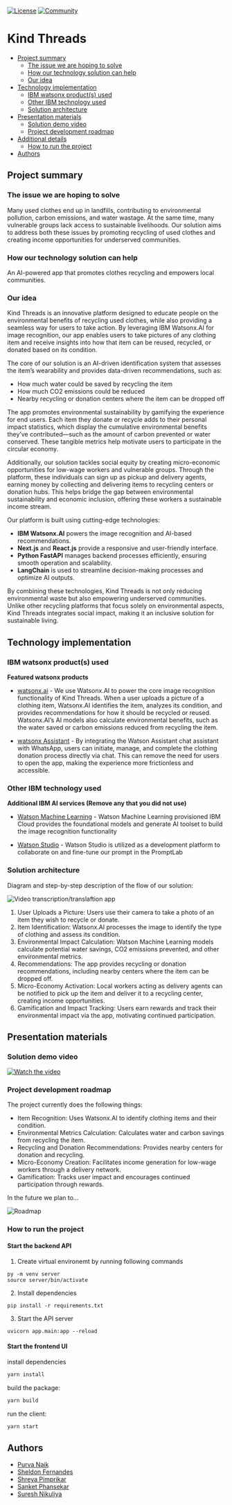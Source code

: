 [![License](https://img.shields.io/badge/License-Apache2-blue.svg)](https://www.apache.org/licenses/LICENSE-2.0) [![Community](https://img.shields.io/badge/Join-Community-blue)](https://developer.ibm.com/callforcode/solutions/projects/get-started/)



# Kind Threads

- [Project summary](#project-summary)
  - [The issue we are hoping to solve](#the-issue-we-are-hoping-to-solve)
  - [How our technology solution can help](#how-our-technology-solution-can-help)
  - [Our idea](#our-idea)
- [Technology implementation](#technology-implementation)
  - [IBM watsonx product(s) used](#ibm-ai-services-used)
  - [Other IBM technology used](#other-ibm-technology-used)
  - [Solution architecture](#solution-architecture)
- [Presentation materials](#presentation-materials)
  - [Solution demo video](#solution-demo-video)
  - [Project development roadmap](#project-development-roadmap)
- [Additional details](#additional-details)
  - [How to run the project](#how-to-run-the-project)
- [Authors](#authors)

## Project summary

### The issue we are hoping to solve

Many used clothes end up in landfills, contributing to environmental pollution, carbon emissions, and water wastage. At the same time, many vulnerable groups lack access to sustainable livelihoods. Our solution aims to address both these issues by promoting recycling of used clothes and creating income opportunities for underserved communities.

### How our technology solution can help

An AI-powered app that promotes clothes recycling and empowers local communities.

### Our idea    

Kind Threads is an innovative platform designed to educate people on the environmental benefits of recycling used clothes, while also providing a seamless way for users to take action. By leveraging IBM Watsonx.AI for image recognition, our app enables users to take pictures of any clothing item and receive insights into how that item can be reused, recycled, or donated based on its condition.

The core of our solution is an AI-driven identification system that assesses the item’s wearability and provides data-driven recommendations, such as:

- How much water could be saved by recycling the item
- How much CO2 emissions could be reduced
- Nearby recycling or donation centers where the item can be dropped off

The app promotes environmental sustainability by gamifying the experience for end users. Each item they donate or recycle adds to their personal impact statistics, which display the cumulative environmental benefits they’ve contributed—such as the amount of carbon prevented or water conserved. These tangible metrics help motivate users to participate in the circular economy.

Additionally, our solution tackles social equity by creating micro-economic opportunities for low-wage workers and vulnerable groups. Through the platform, these individuals can sign up as pickup and delivery agents, earning money by collecting and delivering items to recycling centers or donation hubs. This helps bridge the gap between environmental sustainability and economic inclusion, offering these workers a sustainable income stream.

Our platform is built using cutting-edge technologies:

- **IBM Watsonx.AI** powers the image recognition and AI-based recommendations.
- **Next.js** and **React.js** provide a responsive and user-friendly interface.
- **Python FastAPI** manages backend processes efficiently, ensuring smooth operation and scalability.
- **LangChain** is used to streamline decision-making processes and optimize AI outputs.

By combining these technologies, Kind Threads is not only reducing environmental waste but also empowering underserved communities. Unlike other recycling platforms that focus solely on environmental aspects, Kind Threads integrates social impact, making it an inclusive solution for sustainable living.


## Technology implementation

### IBM watsonx product(s) used

**Featured watsonx products**

- [watsonx.ai](https://www.ibm.com/products/watsonx-ai) - We use Watsonx.AI to power the core image recognition functionality of Kind Threads. When a user uploads a picture of a clothing item, Watsonx.AI identifies the item, analyzes its condition, and provides recommendations for how it should be recycled or reused. Watsonx.AI’s AI models also calculate environmental benefits, such as the water saved or carbon emissions reduced from recycling the item.

- [watsonx Assistant](https://cloud.ibm.com/catalog/services/watsonx-assistant) - By integrating the Watson Assistant chat assistant with WhatsApp, users can initiate, manage, and complete the clothing donation process directly via chat. This can remove the need for users to open the app, making the experience more frictionless and accessible. 

### Other IBM technology used


**Additional IBM AI services (Remove any that you did not use)**

- [Watson Machine Learning](https://cloud.ibm.com/catalog/services/watson-machine-learning) - Watson Machine Learning provisioned IBM Cloud provides the foundational models and  generate AI toolset to build the image recognition functionality 

- [Watson Studio](https://cloud.ibm.com/catalog/services/watson-studio) - Watson Studio is utilized as a development platform to collaborate on and fine-tune our prompt in the PromptLab


### Solution architecture

Diagram and step-by-step description of the flow of our solution:

![Video transcription/translaftion app](./kindthreads-architecture.png)

1. User Uploads a Picture: Users use their camera to take a photo of an item they wish to recycle or donate.
2. Item Identification: Watsonx.AI processes the image to identify the type of clothing and assess its condition.
3. Environmental Impact Calculation: Watson Machine Learning models calculate potential water savings, CO2 emissions prevented, and other environmental metrics.
4. Recommendations: The app provides recycling or donation recommendations, including nearby centers where the item can be dropped off.
5. Micro-Economy Activation: Local workers acting as delivery agents can be notified to pick up the item and deliver it to a recycling center, creating income opportunities.
6. Gamification and Impact Tracking: Users earn rewards and track their environmental impact via the app, motivating continued participation.

## Presentation materials

### Solution demo video

[![Watch the video](./thumbnail.png)](https://youtu.be/jxwmmH7eNDE)


### Project development roadmap

The project currently does the following things:

- Item Recognition: Uses Watsonx.AI to identify clothing items and their condition.
- Environmental Metrics Calculation: Calculates water and carbon savings from recycling the item.
- Recycling and Donation Recommendations: Provides nearby centers for donation and recycling.
- Micro-Economy Creation: Facilitates income generation for low-wage workers through a delivery network.
- Gamification: Tracks user impact and encourages continued participation through rewards.

In the future we plan to...

<!-- - Expand the scope beyond cloth recycling to anything that is recyclable
- Easier access to the application by making it available on social channels like Facebook Messenger and Whatsapp
- Integrate language support for broader global use.
- Create partnerships with larger recycling organizations and clothing brands.
- Further develop the micro-economy to include more underserved communities.

See below for our proposed schedule on next steps after Call for Code 2024 submission. -->

![Roadmap](./kindthreads-roadmap.png)


### How to run the project

#### Start the  backend API
1. Create virtual environemt by running following commands
```
py -m venv server
source server/bin/activate
```

2. Install dependencies

```
pip install -r requirements.txt
```

3. Start the API server
```
uvicorn app.main:app --reload
```

#### Start the  frontend UI
install dependencies
```bash
yarn install
```

build the package:

```bash
yarn build
```

run the client:

```bash
yarn start
```


## Authors

- [Purva Naik](https://github.com/purva2412)
- [Sheldon Fernandes](https://github.com/sheldonfernandes)
- [Shreya Pimprikar](https://github.com/ShreyaPimprikar)
- [Sanket Phansekar](https://github.com/sanketphansekar)
- [Suresh Nikuliya](https://github.com/SureshNikuliya)
